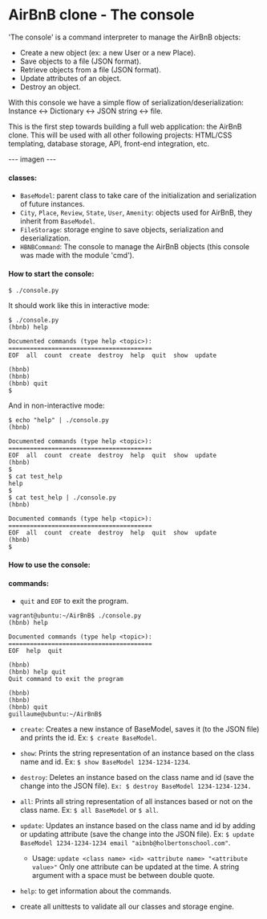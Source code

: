 # AirBnB clone - The console

'The console' is a command interpreter to manage the AirBnB objects:

- Create a new object (ex: a new User or a new Place).
- Save objects to a file (JSON format).
- Retrieve objects from a file (JSON format).
- Update attributes of an object.
- Destroy an object.

With this console we have a simple flow of serialization/deserialization:
Instance <-> Dictionary <-> JSON string <-> file.

This is the first step towards building a full web application: the AirBnB clone. This will be used with all other following projects: HTML/CSS templating, database storage, API, front-end integration, etc.

--- imagen ---


#### classes:
- `BaseModel`: parent class to take care of the initialization and serialization of future instances.
- `City`, `Place`, `Review`, `State`, `User`, `Amenity`: objects used for AirBnB, they inherit from `BaseModel`.
- `FileStorage`: storage engine to save objects, serialization and deserialization.
- `HBNBCommand`: The console to manage the AirBnB objects (this console was made with the module 'cmd').


#### How to start the console:
```
$ ./console.py
```

It should work like this in interactive mode:
```
$ ./console.py
(hbnb) help

Documented commands (type help <topic>):
========================================
EOF  all  count  create  destroy  help  quit  show  update

(hbnb)
(hbnb)
(hbnb) quit
$

```

And in non-interactive mode:
```
$ echo "help" | ./console.py
(hbnb)

Documented commands (type help <topic>):
========================================
EOF  all  count  create  destroy  help  quit  show  update
(hbnb)
$
$ cat test_help
help
$
$ cat test_help | ./console.py
(hbnb)

Documented commands (type help <topic>):
========================================
EOF  all  count  create  destroy  help  quit  show  update
(hbnb)
$
```


#### How to use the console:

#### commands:
- `quit` and `EOF` to exit the program.

```
vagrant@ubuntu:~/AirBnB$ ./console.py
(hbnb) help

Documented commands (type help <topic>):
========================================
EOF  help  quit

(hbnb) 
(hbnb) help quit
Quit command to exit the program

(hbnb) 
(hbnb) 
(hbnb) quit 
guillaume@ubuntu:~/AirBnB$
```

- `create`: Creates a new instance of BaseModel, saves it (to the JSON file) and prints the id. Ex: `$ create BaseModel`.

- `show`: Prints the string representation of an instance based on the class name and id. Ex: `$ show BaseModel 1234-1234-1234`.
- `destroy`: Deletes an instance based on the class name and id (save the change into the JSON file). `Ex: $ destroy BaseModel 1234-1234-1234.`

- `all`: Prints all string representation of all instances based or not on the class name. Ex: `$ all BaseModel` or `$ all`.

- `update`: Updates an instance based on the class name and id by adding or updating attribute (save the change into the JSON file). Ex: `$ update BaseModel 1234-1234-1234 email "aibnb@holbertonschool.com"`.
	- Usage: `update <class name> <id> <attribute name> "<attribute value>"`
Only one attribute can be updated at the time.
A string argument with a space must be between double quote.




- `help`: to get information about the commands.







- create all unittests to validate all our classes and storage engine.